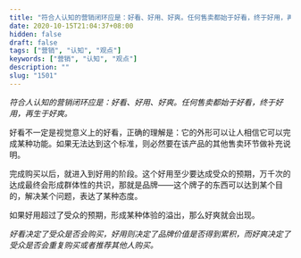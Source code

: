 ```yaml
---
title: "符合人认知的营销闭环应是：好看、好用、好爽。任何售卖都始于好看，终于好用，再生于好爽。"
date: 2020-10-15T21:04:37+08:00
hidden: false
draft: false
tags: ["营销", "认知", "观点"]
keywords: ["营销", "认知", "观点"]
description: ""
slug: "1501"
---
```


*符合人认知的营销闭环应是：好看、好用、好爽。任何售卖都始于好看，终于好用，再生于好爽。*

好看不一定是视觉意义上的好看，正确的理解是：它的外形可以让人相信它可以完成某种功能。如果无法达到这个标准，则必然要在该产品的其他售卖环节做补充说明。

完成购买以后，就进入到好用的阶段。这个好用至少要达成受众的预期，万千次的达成最终会形成群体性的共识，那就是品牌——这个牌子的东西可以达到某个目的，解决某个问题，表达了某种态度。

如果好用超过了受众的预期，形成某种体验的溢出，那么好爽就会出现。

*好看决定了受众是否会购买，好用则决定了品牌价值是否得到累积，而好爽决定了受众是否会重复购买或者推荐其他人购买。*